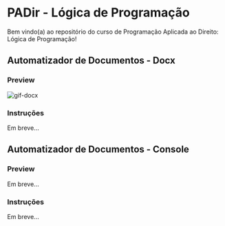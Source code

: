 # PADir - Lógica de Programação

Bem vindo(a) ao repositório do curso de Programação Aplicada ao Direito: Lógica de Programação!


## Automatizador de Documentos - Docx

### Preview
![gif-docx](https://github.com/GermainPereira/programacao_aplicada_ao_direito/blob/master/3a-turma/2020-10-06-preview-projeto_final_para_docx.gif)

### Instruções
Em breve...


## Automatizador de Documentos - Console

### Preview
Em breve...

### Instruções
Em breve...
